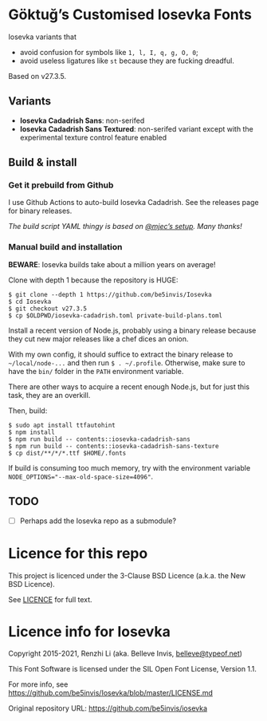 # Göktuğ’s Customised Iosevka Fonts

Iosevka variants that

- avoid confusion for symbols like `1, l, I, q, g, O, 0`;
- avoid useless ligatures like `st` because they are fucking dreadful.

Based on v27.3.5.

## Variants

- **Iosevka Cadadrish Sans**: non-serifed
- **Iosevka Cadadrish Sans Textured**: non-serifed variant except with
  the experimental texture control feature enabled

## Build & install

### Get it prebuild from Github

I use Github Actions to auto-build Iosevka Cadadrish. See the releases
page for binary releases.

*The build script YAML thingy is based on [@mjec’s setup][mjec]. Many
thanks!*

[mjec]: https://github.com/mjec/iosevka/blob/main/.github/workflows/release.yml

### Manual build and installation

**BEWARE**: Iosevka builds take about a million years on average!

Clone with depth 1 because the repository is HUGE:

    $ git clone --depth 1 https://github.com/be5invis/Iosevka
    $ cd Iosevka
    $ git checkout v27.3.5
    $ cp $OLDPWD/iosevka-cadadrish.toml private-build-plans.toml

Install a recent version of Node.js, probably using a binary release
because they cut new major releases like a chef dices an onion.

With my own config, it should suffice to extract the binary release to
`~/local/node-...` and then run `$ . ~/.profile`. Otherwise, make sure
to have the `bin/` folder in the `PATH` environment variable.

There are other ways to acquire a recent enough Node.js, but for just
this task, they are an overkill.

Then, build:

    $ sudo apt install ttfautohint
    $ npm install
    $ npm run build -- contents::iosevka-cadadrish-sans
    $ npm run build -- contents::iosevka-cadadrish-sans-texture
    $ cp dist/**/*/*.ttf $HOME/.fonts

If build is consuming too much memory, try with the environment
variable `NODE_OPTIONS="--max-old-space-size=4096"`.

## TODO

- [ ] Perhaps add the Iosevka repo as a submodule?

# Licence for this repo

This project is licenced under the 3-Clause BSD Licence (a.k.a. the
New BSD Licence).

See [LICENCE](./LICENCE) for full text.

# Licence info for Iosevka

Copyright 2015-2021, Renzhi Li (aka. Belleve Invis, belleve@typeof.net)

This Font Software is licensed under the SIL Open Font License, Version 1.1.

For more info, see https://github.com/be5invis/Iosevka/blob/master/LICENSE.md

Original repository URL: https://github.com/be5invis/iosevka
